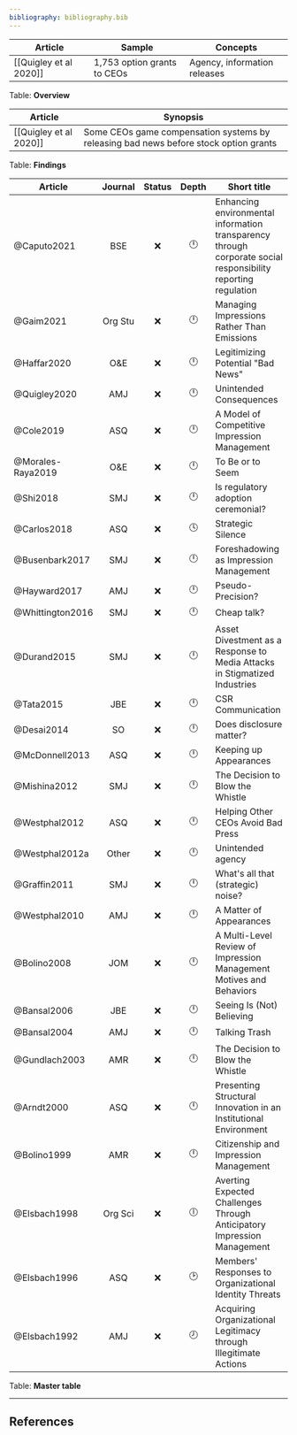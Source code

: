 ```yaml
---
bibliography: bibliography.bib
---
```


Article                 | Sample                        | Concepts
------------            | ---                           | ---   
[[Quigley et al 2020]]  | 1,753 option grants to CEOs   | Agency, information releases
Table: **Overview**

Article                 | Synopsis
---                     | ---------------
[[Quigley et al 2020]]  | Some CEOs game compensation systems by releasing bad news before stock option grants
Table: **Findings**


Article                 |Journal| Status | Depth     | Short title
---------               | :-:   | :-:    | :-:       | ---------------
@Caputo2021             | BSE   | :x:    | :clock12: | Enhancing environmental information transparency through corporate social responsibility reporting regulation
@Gaim2021               |Org Stu| :x:    | :clock12: | Managing Impressions Rather Than Emissions
@Haffar2020             | O&E   | :x:    | :clock12: | Legitimizing Potential "Bad News"
@Quigley2020            | AMJ   | :x:    | :clock12: | Unintended Consequences
@Cole2019               | ASQ   | :x:    | :clock12: | A Model of Competitive Impression Management
@Morales-Raya2019       | O&E   | :x:    | :clock12: | To Be or to Seem
@Shi2018                | SMJ   | :x:    | :clock12: | Is regulatory adoption ceremonial?
@Carlos2018             | ASQ   | :x:    | :clock4:  | Strategic Silence
@Busenbark2017          | SMJ   | :x:    | :clock12: | Foreshadowing as Impression Management
@Hayward2017            | AMJ   | :x:    | :clock12: | Pseudo-Precision?
@Whittington2016        | SMJ   | :x:    | :clock12: | Cheap talk?
@Durand2015             | SMJ   | :x:    | :clock12: | Asset Divestment as a Response to Media Attacks in Stigmatized Industries
@Tata2015               | JBE   | :x:    | :clock12: | CSR Communication
@Desai2014              | SO    | :x:    | :clock12: | Does disclosure matter?
@McDonnell2013          | ASQ   | :x:    | :clock12: | Keeping up Appearances
@Mishina2012            | SMJ   | :x:    | :clock12: | The Decision to Blow the Whistle
@Westphal2012           | ASQ   | :x:    | :clock12: | Helping Other CEOs Avoid Bad Press
@Westphal2012a          | Other | :x:    | :clock12: | Unintended agency
@Graffin2011            | SMJ   | :x:    | :clock12: | What's all that (strategic) noise?
@Westphal2010           | AMJ   | :x:    | :clock12: | A Matter of Appearances
@Bolino2008             | JOM   | :x:    | :clock12: | A Multi-Level Review of Impression Management Motives and Behaviors
@Bansal2006             | JBE   | :x:    | :clock12: | Seeing Is (Not) Believing
@Bansal2004             | AMJ   | :x:    | :clock12: | Talking Trash
@Gundlach2003           | AMR   | :x:    | :clock12: | The Decision to Blow the Whistle
@Arndt2000              | ASQ   | :x:    | :clock12: | Presenting Structural Innovation in an Institutional Environment
@Bolino1999             | AMR   | :x:    | :clock12: | Citizenship and Impression Management
@Elsbach1998            |Org Sci| :x:    | :clock6:  | Averting Expected Challenges Through Anticipatory Impression Management
@Elsbach1996            | ASQ   | :x:    | :clock2:  | Members' Responses to Organizational Identity Threats
@Elsbach1992            | AMJ   | :x:    | :clock8:  | Acquiring Organizational Legitimacy through Illegitimate Actions
Table: **Master table**

---

## References